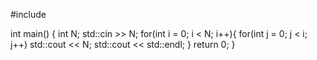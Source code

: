 


#include <iostream>

int main() 
{
    int N;
    std::cin >> N;
    for(int i = 0; i < N; i++){
        for(int j = 0; j < i; j++)
            std::cout << N;
        std::cout << std::endl;
    }
    return 0;
}
